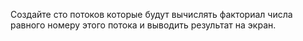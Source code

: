 Создайте сто потоков которые будут вычислять факториал
числа равного номеру этого потока и выводить результат на
экран.
